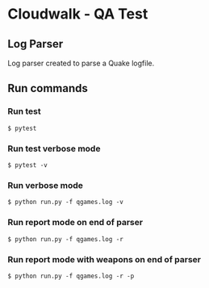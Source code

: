 # Cloudwalk - QA Test
## Log Parser
Log parser created to parse a Quake logfile.

## Run commands

### Run test
```
$ pytest
```

### Run test verbose mode
```
$ pytest -v
```

### Run verbose mode
```
$ python run.py -f qgames.log -v
```

### Run report mode on end of parser
```
$ python run.py -f qgames.log -r
```

### Run report mode with weapons on end of parser
```
$ python run.py -f qgames.log -r -p
```
